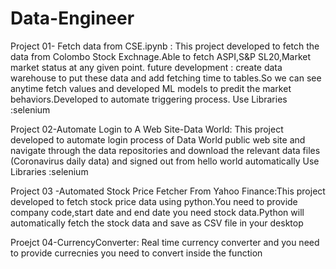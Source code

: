 # Data-Engineer

Project 01- Fetch data from CSE.ipynb  : This project developed to fetch the data from Colombo Stock Exchnage.Able to fetch ASPI,S&P SL20,Market market status at any given point.
future development : create data warehouse to put these data and add fetching time to tables.So we can see anytime fetch values and developed ML models to predit the market behaviors.Developed to automate triggering process.
Use Libraries :selenium


Project 02-Automate Login to A Web Site-Data World: This project developed to automate login process of Data World public web site and navigate through the data repositories and download the relevant data files  (Coronavirus daily data)  and signed out from hello world automatically
Use Libraries :selenium

Project 03 -Automated Stock Price Fetcher From Yahoo Finance:This project developed to fetch stock price data using python.You need to provide company code,start date and end date you need stock data.Python will automatically fetch the stock data and save as CSV file in your desktop

Proejct 04-CurrencyConverter: Real time currency converter and you need to provide currecnies you need to convert inside the function
